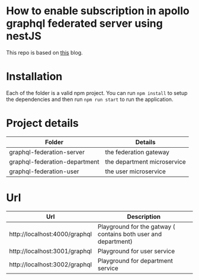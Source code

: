 # How to enable subscription in apollo graphql federated server using nestJS

This repo is based on [this](https://vinodsr.com/myblog) blog.

# Installation

Each of the folder is a valid npm project. You can run `npm install` to setup the dependencies and then run `npm run start` to run the application.

# Project details

| Folder                        | Details                     |
| ----------------------------- | --------------------------- |
| graphql-federation-server     | the federation gateway      |
| graphql-federation-department | the department microservice |
| graphql-federation-user       | the user microservice       |

# Url

| Url                           | Description                                                    |
| ----------------------------- | -------------------------------------------------------------- |
| http://localhost:4000/graphql | Playground for the gatway ( contains both user and department) |
| http://localhost:3001/graphql | Playground for user service                                    |
| http://localhost:3002/graphql | Playground for department service                              |
